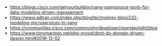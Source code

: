 * https://blogs.cisco.com/getyourbuildon/yang-opensource-tools-for-data-modeling-driven-management
* https://www.adtran.com/index.php/blog/technology-blog/232-modeling-microservices-in-yang
* https://communities.cisco.com/community/developer/opendaylight/blog
* https://www.tonymarston.net/php-mysql/dont-do-domain-driven-design.html#2018-12-02